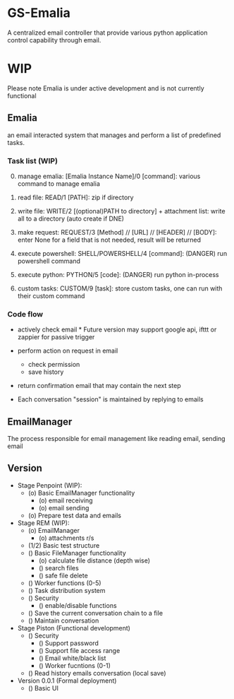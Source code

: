# GS-Emalia
A centralized email controller that provide various python application control capability through email.

# WIP
Please note Emalia is under active development and is not currently functional

## Emalia
an email interacted system that manages and perform a list of predefined tasks.

### Task list (WIP)
0. manage emalia: [Emalia Instance Name]/0 [command]: various command to manage emalia
1. read file: READ/1 [PATH]: zip if directory
2. write file: WRITE/2 [(optional)PATH to directory] + attachment list: write all to a directory (auto create if DNE)
3. make request: REQUEST/3 [Method] // [URL] // [HEADER] // [BODY]: enter None for a field that is not needed, result will be returned
4. execute powershell: SHELL/POWERSHELL/4 [command]: (DANGER) run powershell command
5. execute python: PYTHON/5 [code]: (DANGER) run python in-process

9. custom tasks: CUSTOM/9 [task]: store custom tasks, one can run with their custom command

### Code flow
- actively check email
  \* Future version may support google api, ifttt or zappier for passive trigger
- perform action on request in email
    - check permission
    - save history
- return confirmation email that may contain the next step

- Each conversation "session" is maintained by replying to emails

## EmailManager
The process responsible for email management like reading email, sending email

## Version
- Stage Penpoint (WIP):
    - (o) Basic EmailManager functionality
      - (o) email receiving
      - (o) email sending
    - (o) Prepare test data and emails
- Stage REM (WIP):  
    - (o) EmailManager
      - (o) attachments r/s
    - (1/2) Basic test structure
    - () Basic FileManager functionality
      - (o) calculate file distance (depth wise)
      - () search files
      - () safe file delete
    - () Worker functions (0-5)
    - () Task distribution system
    - () Security
      - () enable/disable functions
    - () Save the current conversation chain to a file
    - () Maintain conversation
- Stage Piston (Functional development)
    - () Security
        - () Support password
        - () Support file access range
        - () Email white/black list
        - () Worker fucntions (0-1)
    - () Read history emails conversation (local save)
- Version 0.0.1 (Formal deployment)
    - () Basic UI


